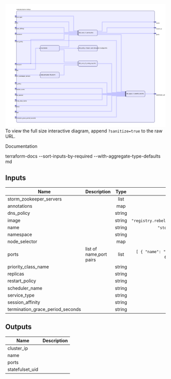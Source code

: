 <img src="diagram.svg"/>To view the full size interactive diagram, append ```?sanitize=true``` to the raw URL.

Documentation

terraform-docs --sort-inputs-by-required --with-aggregate-type-defaults md

## Inputs

| Name | Description | Type | Default | Required |
|------|-------------|:----:|:-----:|:-----:|
| storm\_zookeeper\_servers |  | list | n/a | yes |
| annotations |  | map | `{}` | no |
| dns\_policy |  | string | `""` | no |
| image |  | string | `"registry.rebelsoft.com/storm:latest"` | no |
| name |  | string | `"storm-nimbus"` | no |
| namespace |  | string | `""` | no |
| node\_selector |  | map | `{}` | no |
| ports | list of name,port pairs | list | `[ { "name": "tcp-thrift", "port": 6627 } ]` | no |
| priority\_class\_name |  | string | `""` | no |
| replicas |  | string | `"1"` | no |
| restart\_policy |  | string | `""` | no |
| scheduler\_name |  | string | `""` | no |
| service\_type |  | string | `""` | no |
| session\_affinity |  | string | `""` | no |
| termination\_grace\_period\_seconds |  | string | `"30"` | no |

## Outputs

| Name | Description |
|------|-------------|
| cluster\_ip |  |
| name |  |
| ports |  |
| statefulset\_uid |  |

